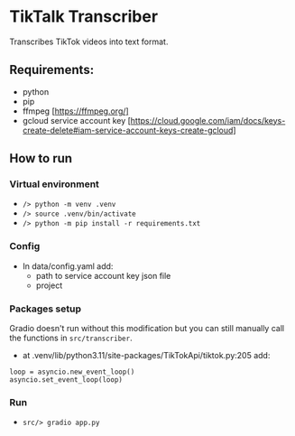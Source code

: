 # TikTalk Transcriber

Transcribes TikTok videos into text format.

## Requirements:

- python
- pip
- ffmpeg [https://ffmpeg.org/]
- gcloud service account key [https://cloud.google.com/iam/docs/keys-create-delete#iam-service-account-keys-create-gcloud]

## How to run

### Virtual environment

- `/> python -m venv .venv`
- `/> source .venv/bin/activate`
- `/> python -m pip install -r requirements.txt`

### Config

- In data/config.yaml add:
  - path to service account key json file
  - project

### Packages setup

Gradio doesn't run without this modification but you can still manually call the functions in `src/transcriber`.

- at .venv/lib/python3.11/site-packages/TikTokApi/tiktok.py:205 add:

```
loop = asyncio.new_event_loop()
asyncio.set_event_loop(loop)
```

### Run

- `src/> gradio app.py`
